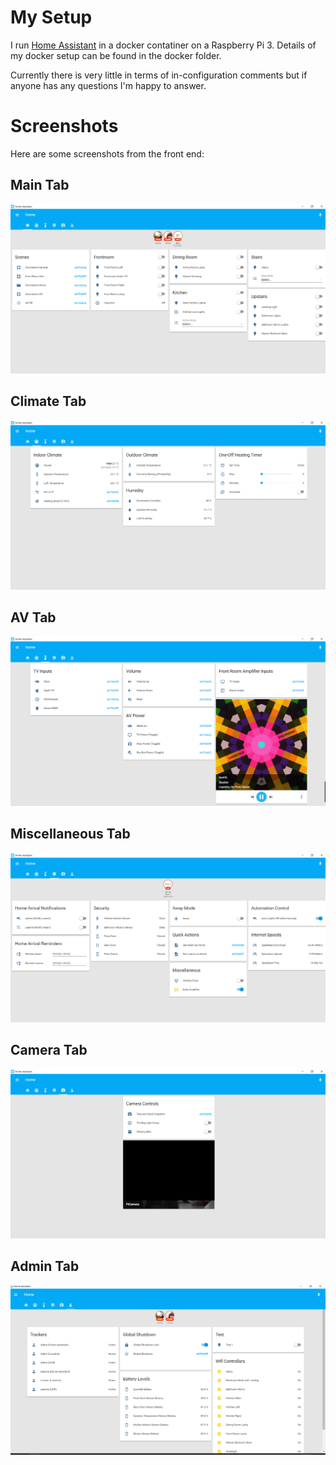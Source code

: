 # My Setup
I run [Home Assistant](http://homeassistant.io/) in a docker contatiner on a Raspberry Pi 3. Details of my docker setup can be found in the docker folder.

Currently there is very little in terms of in-configuration comments but if anyone has any questions I'm happy to answer.

# Screenshots
Here are some screenshots from the front end:

## Main Tab
![Main Tab](docs/main_tab.png)

## Climate Tab
![Climate Tab](docs/climate_tab.png)

## AV Tab
![AV Tab](docs/av_tab.png)

## Miscellaneous Tab
![Miscellaneous Tab](docs/miscellaneous_tab.png)

## Camera Tab
![Camera Tab](docs/camera_tab.png)

## Admin Tab
![Admin Tab](docs/admin_tab.png)
